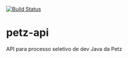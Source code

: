 [![Build Status](https://travis-ci.org/jaderdomonte/petz-api.svg?branch=master)](https://travis-ci.org/jaderdomonte/petz-api)

# petz-api
API para processo seletivo de dev Java da Petz
